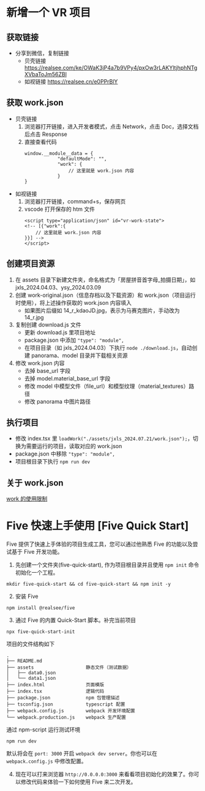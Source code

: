 # 新增一个 VR 项目

## 获取链接
- 分享到微信，复制链接
  - 贝壳链接 https://realsee.com/ke/OWaK3jP4a7b9VPy4/pxOw3rLAKYltjhphNTgXVbaToJm56ZBl
  - 如视链接 https://realsee.cn/e0PPrBlY

## 获取 work.json
- 贝壳链接
    1. 浏览器打开链接，进入开发者模式，点击 Network，点击 Doc，选择文档后点击 Response
    2. 直接查看代码
        ```
        window.__module__data = {
                    "defaultMode": "",
                    "work": {
                        // 这里就是 work.json 内容
                    }
        }
        ```
- 如视链接
    1. 浏览器打开链接，command+s，保存网页
    2. vscode 打开保存的 htm 文件
        ```
        <script type="application/json" id="vr-work-state">
        <!-- [{"work":{
            // 这里就是 work.json 内容
        }}] -->
        </script>
        ```

## 创建项目资源
1. 在 assets 目录下新建文件夹，命名格式为「房屋拼音首字母_拍摄日期」，如 jxls_2024.04.03、ysy_2024.03.09
2. 创建 work-original.json（信息存档以及下载资源）和 work.json（项目运行时使用），将上述操作获取的 work.json 内容填入
   - 如果图片后缀如 14_r_kdaoJD.jpg，表示为马赛克图片，手动改为 14_r.jpg
3. 复制创建 download.js 文件
   - 更新 download.js 里项目地址
   - package.json 中添加 `"type": "module",`
   - 在项目目录（如 jxls_2024.04.03）下执行 `node ./download.js`，自动创建 panorama、model 目录并下载相关资源
4. 修改 work.json 内容
   - 去掉 base_url 字段
   - 去掉 model.material_base_url 字段
   - 修改 model 中模型文件（file_url）和模型纹理（material_textures）路径
   - 修改 panorama 中图片路径
  
## 执行项目
- 修改 index.tsx 里 `loadWork("./assets/jxls_2024.07.21/work.json");`，切换为需要运行的项目，读取对应的 work.json
- package.json 中移除 `"type": "module",`
- 项目根目录下执行 `npm run dev`

## 关于 work.json
[work 的使用限制](https://developers.realsee.com/docs/#/docs/five/web/tutorial/vanilla/1.displaying-work?id=work-%e7%9a%84%e4%bd%bf%e7%94%a8%e9%99%90%e5%88%b6)

# Five 快速上手使用 [Five Quick Start]

Five 提供了快速上手体验的项目生成工具，您可以通过他熟悉 Five 的功能以及尝试基于 Five 开发功能。

1. 先创建一个文件夹(five-quick-start), 作为项目根目录并且使用 `npm init` 命令初始化一个工程。

```shell
mkdir five-quick-start && cd five-quick-start && npm init -y
```

2. 安装 Five

```shell
npm install @realsee/five
```

3. 通过 Five 的内置 Quick-Start 脚本。补完当前项目

```shell
npx five-quick-start-init
```

项目的文件结构如下

```
.
├── README.md
├── assets                   静态文件（测试数据）
│   ├── data0.json
│   └── data1.json
├── index.html               页面模版
├── index.tsx                逻辑代码
├── package.json             npm 包管理描述
├── tsconfig.json            typescript 配置
├── webpack.config.js        webpack 开发环境配置
└── webpack.production.js    webpack 生产配置
```

通过 npm-script 运行测试环境

```shell
npm run dev
```

默认将会在 `port: 3000` 开启 `webpack dev server`。你也可以在 `webpack.config.js` 中修改配置。

4. 现在可以打来浏览器 `http://0.0.0.0:3000` 来看看项目初始化的效果了。你可以修改代码来体验一下如何使用 Five 来二次开发。
